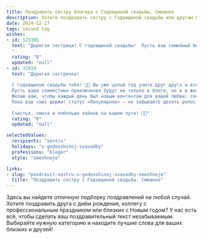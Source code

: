 ```yaml
---
title: Поздравить сестру блогера с Годовщиной свадьбы. Смешное
description: Хотите поздравить сестру с Годовщиной свадьбы или другим праздником? Наш ИИ создаст незабываемое поздравление, а вы обязательно выделитесь среди других.  
date: 2024-12-27
tags: second tag
wishes:
- id: 123385
  text: "Дорогая сестрица! С годовщиной свадьбы!  Пусть ваш семейный бюджет никогда не будет пустым, как мой после очередного шоппинга за реквизитом для блога!  Желаю вам столько же любви и счастья, сколько у меня подписчиков (шутка, конечно, их гораздо больше!).  Пусть ваш дом всегда будет полон радости, а вы –  вдохновения для новых крутых постов!
  "
  rating: "0"
  updated: "null"
- id: 31919
  text: "Дорогая сестричка!
  
  С годовщиной свадьбы тебя! 🥳🌹 Вы уже целый год учите друг друга и всех нас, как правильно жить вдвоем! Это настоящее искусство!
  Пусть ваши совместные приключения будут не только в блоге, но и в жизни – с яркими фото, смешными постами и, конечно, без фильтров! 📸😂
  Желаю вам, чтобы каждый день был новым контентом для вашей любви: сколько страничек вы перевернули в книге «Семейная жизнь» – столькими смешными моментами и радостями пусть она пополняется!
  Пока ваш союз держит статус «Популярное» – не забывайте делать репосты любви, ведь лучшее всегда стоит дублировать! 💖
  
  Счастья, смеха и побольше лайков на вашем пути! 🎉🥂"
  rating: "0"
  updated: "null"

selectedValues:
  recipients: "sestru"
  holidays: "s-godovshinoj-svavadby"
  professions: "bloger"
  style: "smeshnoje"

links:
- slug: "pozdravit-sestru-s-godovshinoj-svavadby-smeshnoje"
  title: "Поздравить сестру с Годовщиной свадьбы. Смешное"
---
```


Здесь вы найдете отличную подборку поздравлений на любой случай.
Хотите поздравить друга с днём рождения, коллегу с профессиональным праздником или близких с Новым годом? У нас есть всё, чтобы сделать ваш поздравительный текст незабываемым. Выбирайте нужную категорию и находите лучшие слова для ваших близких и друзей!

